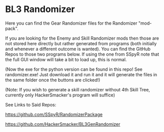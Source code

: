 # BL3 Randomizer
Here you can find the Gear Randomizer files for the Randomizer "mod-pack".

If you are looking for the Enemy and Skill Randomizer mods then those are not stored here directly but rather generated from programs (both initially and whenever a different outcome is wanted). You can find the GitHub Repos to those two programs below. If using the one from SSpyR note that the full GUI window will take a bit to load up, this is normal.

(Now the exe for the python version can be found in this repo! See randomizer.exe! Just download it and run it and it will generate the files in the same folder once the buttons are clicked!)

(Note: If you wish to generate a skill randomizer without 4th Skill Tree, currently only HackerSmacker's program will suffice)

See Links to Said Repos:

https://github.com/SSpyR/RandomizerPackage

https://github.com/HackerSmacker/BL3GenRandomizer

